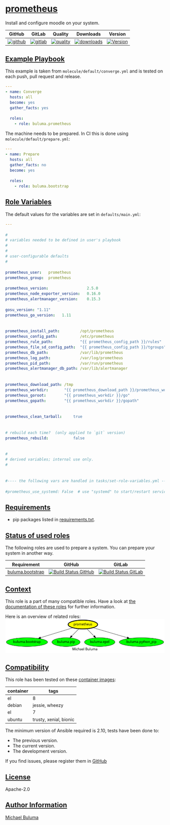 # [prometheus](#prometheus)

Install and configure moodle on your system.

|GitHub|GitLab|Quality|Downloads|Version|
|------|------|-------|---------|-------|
|[![github](https://github.com/buluma/ansible-role-prometheus/workflows/Ansible%20Molecule/badge.svg)](https://github.com/buluma/ansible-role-prometheus/actions)|[![gitlab](https://gitlab.com/buluma/ansible-role-prometheus/badges/master/pipeline.svg)](https://gitlab.com/buluma/ansible-role-prometheus)|[![quality](https://img.shields.io/ansible/quality/57842)](https://galaxy.ansible.com/buluma/prometheus)|[![downloads](https://img.shields.io/ansible/role/d/57842)](https://galaxy.ansible.com/buluma/prometheus)|[![Version](https://img.shields.io/github/release/buluma/ansible-role-prometheus.svg)](https://github.com/buluma/ansible-role-prometheus/releases/)|

## [Example Playbook](#example-playbook)

This example is taken from `molecule/default/converge.yml` and is tested on each push, pull request and release.
```yaml
---
- name: Converge
  hosts: all
  become: yes
  gather_facts: yes

  roles:
    - role: buluma.prometheus
```

The machine needs to be prepared. In CI this is done using `molecule/default/prepare.yml`:
```yaml
---
- name: Prepare
  hosts: all
  gather_facts: no
  become: yes

  roles:
    - role: buluma.bootstrap
```


## [Role Variables](#role-variables)

The default values for the variables are set in `defaults/main.yml`:
```yaml
---

#
# variables needed to be defined in user's playbook
#
#
# user-configurable defaults
#

prometheus_user:   prometheus
prometheus_group:  prometheus

prometheus_version:                 2.5.0
prometheus_node_exporter_version:   0.16.0
prometheus_alertmanager_version:    0.15.3

gosu_version: "1.11"
prometheus_go_version:   1.11


prometheus_install_path:         /opt/prometheus
prometheus_config_path:          /etc/prometheus
prometheus_rule_path:            "{{ prometheus_config_path }}/rules"
prometheus_file_sd_config_path:  "{{ prometheus_config_path }}/tgroups"
prometheus_db_path:              /var/lib/prometheus
prometheus_log_path:             /var/log/prometheus
prometheus_pid_path:             /var/run/prometheus
prometheus_alertmanager_db_path: /var/lib/alertmanager


prometheus_download_path: /tmp
prometheus_workdir:       "{{ prometheus_download_path }}/prometheus_workdir"
prometheus_goroot:        "{{ prometheus_workdir }}/go"
prometheus_gopath:        "{{ prometheus_workdir }}/gopath"


prometheus_clean_tarball:     true


# rebuild each time?  (only applied to `git` version)
prometheus_rebuild:           false


#
# derived variables; internal use only.
#


#---- the following vars are handled in tasks/set-role-variables.yml ------

#prometheus_use_systemd: False  # use "systemd" to start/restart service?
```

## [Requirements](#requirements)

- pip packages listed in [requirements.txt](https://github.com/buluma/ansible-role-prometheus/blob/master/requirements.txt).

## [Status of used roles](#status-of-requirements)

The following roles are used to prepare a system. You can prepare your system in another way.

| Requirement | GitHub | GitLab |
|-------------|--------|--------|
|[buluma.bootstrap](https://galaxy.ansible.com/buluma/bootstrap)|[![Build Status GitHub](https://github.com/buluma/ansible-role-bootstrap/workflows/Ansible%20Molecule/badge.svg)](https://github.com/buluma/ansible-role-bootstrap/actions)|[![Build Status GitLab ](https://gitlab.com/buluma/ansible-role-bootstrap/badges/master/pipeline.svg)](https://gitlab.com/buluma/ansible-role-bootstrap)|

## [Context](#context)

This role is a part of many compatible roles. Have a look at [the documentation of these roles](https://buluma.nl/) for further information.

Here is an overview of related roles:
![dependencies](https://raw.githubusercontent.com/buluma/ansible-role-prometheus/png/requirements.png "Dependencies")

## [Compatibility](#compatibility)

This role has been tested on these [container images](https://hub.docker.com/u/buluma):

|container|tags|
|---------|----|
|el|8|
|debian|jessie, wheezy|
|el|7|
|ubuntu|trusty, xenial, bionic|

The minimum version of Ansible required is 2.10, tests have been done to:

- The previous version.
- The current version.
- The development version.



If you find issues, please register them in [GitHub](https://github.com/buluma/ansible-role-prometheus/issues)

## [License](#license)

Apache-2.0

## [Author Information](#author-information)

[Michael Buluma](https://buluma.co.ke/)
